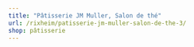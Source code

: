 ```yaml
---
title: "Pâtisserie JM Muller, Salon de thé"
url: /rixheim/patisserie-jm-muller-salon-de-the-3/
shop: pâtisserie
---
```

